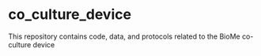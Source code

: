 # co_culture_device
 This repository contains code, data, and protocols related to the BioMe co-culture device
